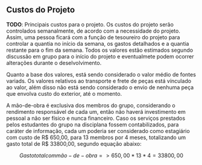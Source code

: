 ## Custos do Projeto

**TODO**: Principais custos para o projeto.
Os custos do projeto serão controlados semanalmente, de acordo com a necessidade do projeto. Assim, uma pessoa ficará com a função de tesoureiro do projeto para controlar a quantia no início da semana, os gastos detalhados e a quantia restante para o fim da semana. Todos os valores estão estimados segundo discussão em grupo para o início do projeto e eventualmete podem ocorrer alterações durante o deselvolvimento.

Quanto a base dos valores, está sendo considerado o valor médio de fontes variads. Os valores relativos ao transporte e frete de peças está vínculado ao valor, além disso não está sendo considerado o envio de nenhuma peça que envolva custo do exterior, até o momento.

A mão-de-obra é exclusiva dos membros do grupo, considerando o rendimento responsável de cada um, então não haverá investimento em pessoal a não ser físico e nunca financeiro. Caso os serviços prestados pelos estudantes do grupo na disciplana fossem contabilizados, para caráter de informação, cada um poderia ser considerado como estagiário com custo de R$ 650,00, para 13 membros por 4 meses, totalizando um gasto total de R$ 33800,00, segundo equação abaixo:

$$Gasto total com mão-de-obra => 650,00*13*4 = 33800,00$$

